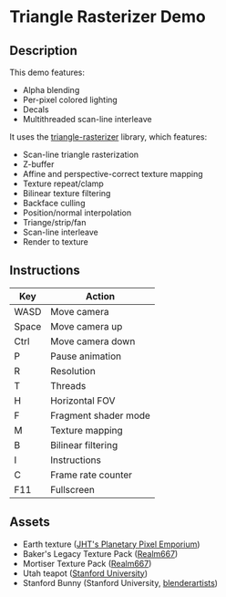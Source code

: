 # Triangle Rasterizer Demo

## Description
This demo features:
* Alpha blending
* Per-pixel colored lighting
* Decals
* Multithreaded scan-line interleave

It uses the [triangle-rasterizer](https://github.com/frmr/triangle-rasterizer) library, which features:
* Scan-line triangle rasterization
* Z-buffer
* Affine and perspective-correct texture mapping
* Texture repeat/clamp
* Bilinear texture filtering
* Backface culling
* Position/normal interpolation
* Triange/strip/fan
* Scan-line interleave
* Render to texture

## Instructions
| Key | Action |
| --- | ------ |
| WASD | Move camera |
| Space | Move camera up |
| Ctrl | Move camera down |
| P | Pause animation |
| R | Resolution |
| T | Threads |
| H | Horizontal FOV |
| F | Fragment shader mode |
| M | Texture mapping |
| B | Bilinear filtering |
| I | Instructions |
| C | Frame rate counter |
| F11 | Fullscreen |

## Assets
* Earth texture ([JHT's Planetary Pixel Emporium](http://planetpixelemporium.com/earth.html))
* Baker's Legacy Texture Pack ([Realm667](https://realm667.com/index.php/en/texture-stock-mainmenu-152-97360/heretic-hexen-style-mainmenu-154-49305))
* Mortiser Texture Pack ([Realm667](https://realm667.com/index.php/en/texture-stock-mainmenu-152-97360/doom-style-mainmenu-153-87237))
* Utah teapot ([Stanford University](https://graphics.stanford.edu/courses/cs148-10-summer/as3/code/as3/teapot.obj))
* Stanford Bunny (Stanford University, [blenderartists](https://blenderartists.org/t/uv-unwrapped-stanford-bunny-happy-spring-equinox/1101297))